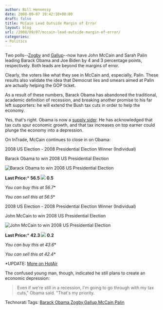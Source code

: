 ```yaml
---
author: Bill Hennessy
date: 2008-09-07 19:42:10+00:00
draft: false
title: McCain Lead Outside Margin of Error
layout: blog
url: /2008/09/07/mccain-lead-outside-margin-of-error/
categories:
- Politics
---
```


Two polls--[Zogby](https://www.zogby.com/news/ReadNews.dbm?ID=1548) and [Gallup](https://elections.foxnews.com/2008/09/07/gallup-daily-poll-gives-mccain-largest-margin-since-ma-over-obama/)--now have John McCain and Sarah Palin leading Barack Obama and Joe Biden by 4 and 3 percentage points, respectively. Both leads are beyond the margins of error.

 

Clearly, the voters like what they see in McCain and, especially, Palin. These results also validate the idea that Democrat lies and smears aimed at Palin are actually helping the GOP ticket.

 

As a result of these numbers, Barack Obama has abandoned the traditional, academic definition of recession, and breaking another promise to his far left supporters: he will extend the Bush tax cuts in order to help the economy.

 

Yes, that's right. Obama is now a [supply sider](https://elections.foxnews.com/2008/09/07/obama-recession-could-delay-end-to-bush-tax-cuts/). He has acknowledged that tax cuts spur economic growth, and that tax increases on top earner could plunge the economy into a depression.

 

On InTrade, McCain continues to close in on Obama:

 

2008 US Election - 2008 Presidential Election Winner (Individual)

 

Barack Obama to win 2008 US Presidential Election

 

![Barack Obama to win 2008 US Presidential Election](https://www.intrade.com/jsp/intrade/common/images/contractImages/obama.jpg)


 

**Last Price:***
****56.5 ![](https://www.intrade.com/jsp/intrade/common/images/homepage/priceDown.gif)
0.5****

 

**You can buy*
this at 56.7**

 

**You can sell*
this at 56.5**

 

 

2008 US Election - 2008 Presidential Election Winner (Individual)

 

John McCain to win 2008 US Presidential Election

 

![John McCain to win 2008 US Presidential Election](https://www.intrade.com/jsp/intrade/common/images/contractImages/mccain.jpg)


 

**Last Price:***
****42.3 ![](https://www.intrade.com/jsp/intrade/common/images/homepage/priceUp.gif)
0.2****

 

**You can buy*
this at 43.6**

 

**You can sell*
this at 42.4**

 

 

*UPDATE: [More on HotAir](https://hotair.com/archives/2008/09/07/gallup-mccain-48-obama-45-outside-the-margin-of-error/)

 

The confused young man, though, indicated he still plans to create an economic depression:

 

>   
> 
> Even if we're still in a recession, I'm going to go through with my tax cuts," Obama said. "That's my priority.
> 
> 

 

Technorati Tags: [Barack Obama](https://technorati.com/tags/Barack%20Obama),[Zogby](https://technorati.com/tags/Zogby),[Gallup](https://technorati.com/tags/Gallup),[McCain](https://technorati.com/tags/McCain),[Palin](https://technorati.com/tags/Palin)
